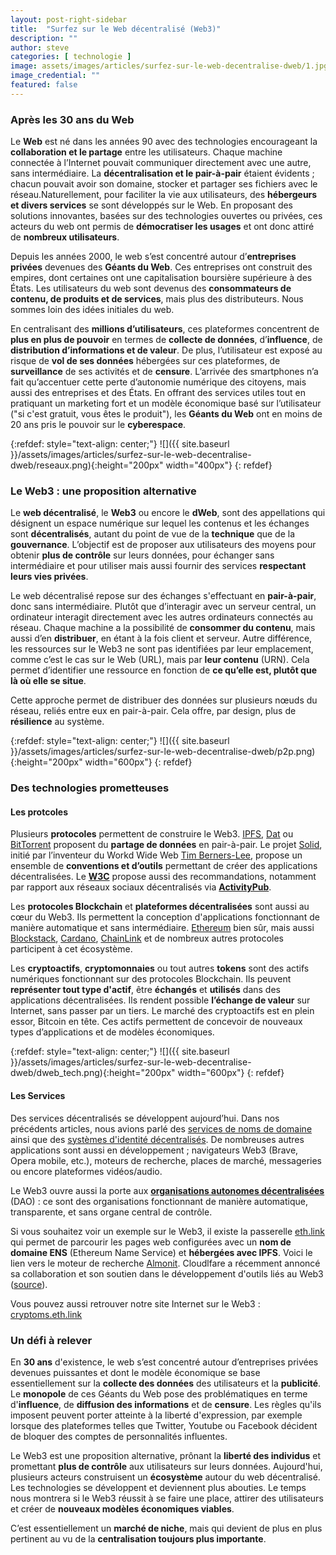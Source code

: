 ```yaml
---
layout: post-right-sidebar
title:  "Surfez sur le Web décentralisé (Web3)"
description: ""
author: steve
categories: [ technologie ]
image: assets/images/articles/surfez-sur-le-web-decentralise-dweb/1.jpg
image_credential: ""
featured: false
---
```


### Après les 30 ans du Web 

Le **Web** est né dans les années 90 avec des technologies encourageant la **collaboration et le partage** entre les utilisateurs. Chaque machine connectée à l’Internet pouvait communiquer directement avec une autre, sans intermédiaire. La **décentralisation et le pair-à-pair** étaient évidents ; chacun pouvait avoir son domaine, stocker et partager ses fichiers avec le réseau.Naturellement, pour faciliter la vie aux utilisateurs, des **hébergeurs et divers services** se sont développés sur le Web. En proposant des solutions innovantes, basées sur des technologies ouvertes ou privées, ces acteurs du web ont permis de **démocratiser les usages** et ont donc attiré de **nombreux utilisateurs**. 

Depuis les années 2000, le web s’est concentré autour d’**entreprises privées** devenues des **Géants du Web**. Ces entreprises ont construit des empires, dont certaines ont une capitalisation boursière supérieure à des États. Les utilisateurs du web sont devenus des **consommateurs de contenu, de produits et de services**, mais plus des distributeurs. Nous sommes loin des idées initiales du web. 

En centralisant des **millions d’utilisateurs**, ces plateformes concentrent de **plus en plus de pouvoir** en termes de **collecte de données**, d’**influence**, de **distribution d’informations et de valeur**. De plus, l’utilisateur est exposé au risque de **vol de ses données** hébergées sur ces plateformes, de **surveillance** de ses activités et de **censure**. L’arrivée des smartphones n’a fait qu’accentuer cette perte d’autonomie numérique des citoyens, mais aussi des entreprises et des États. En offrant des services utiles tout en pratiquant un marketing fort et un modèle économique basé sur l’utilisateur ("si c'est gratuit, vous êtes le produit"), les **Géants du Web** ont en moins de 20 ans pris le pouvoir sur le **cyberespace**.

{:refdef: style="text-align: center;"}
![]({{ site.baseurl }}/assets/images/articles/surfez-sur-le-web-decentralise-dweb/reseaux.png){:height="200px" width="400px"}
{: refdef}

### Le Web3 : une proposition alternative

Le **web décentralisé**, le **Web3** ou encore le **dWeb**, sont des appellations qui désignent un espace numérique sur lequel les contenus et les échanges sont **décentralisés**, autant du point de vue de la **technique** que de la **gouvernance**. L’objectif est de proposer aux utilisateurs des moyens pour obtenir **plus de contrôle** sur leurs données, pour échanger sans intermédiaire et pour utiliser mais aussi fournir des services **respectant leurs vies privées**.

Le web décentralisé repose sur des échanges s'effectuant en **pair-à-pair**, donc sans intermédiaire. Plutôt que d’interagir avec un serveur central, un ordinateur interagit directement avec les autres ordinateurs connectés au réseau. Chaque machine a la possibilité de **consommer du contenu**, mais aussi d’en **distribuer**, en étant à la fois client et serveur. Autre différence, les ressources sur le Web3 ne sont pas identifiées par leur emplacement, comme c’est le cas sur le Web (URL), mais par **leur contenu** (URN). Cela permet d’identifier une ressource en fonction de **ce qu’elle est, plutôt que là où elle se situe**. 

Cette approche permet de distribuer des données sur plusieurs nœuds du réseau, reliés entre eux en pair-à-pair. Cela offre, par design, plus de **résilience** au système.  

{:refdef: style="text-align: center;"}
![]({{ site.baseurl }}/assets/images/articles/surfez-sur-le-web-decentralise-dweb/p2p.png){:height="200px" width="600px"}
{: refdef}

### Des technologies prometteuses

#### Les protcoles

Plusieurs **protocoles** permettent de construire le Web3. [IPFS](https://ipfs.io/), [Dat](https://dat.foundation/) ou [BitTorrent](https://www.bittorrent.com/fr/) proposent du **partage de données** en pair-à-pair.  Le projet [Solid](https://solid.mit.edu/), initié par l’inventeur du Workd Wide Web [Tim Berners-Lee](https://fr.wikipedia.org/wiki/Tim_Berners-Lee), propose un ensemble de **conventions et d’outils** permettant de créer des applications décentralisées. Le [**W3C**](https://www.w3.org/) propose aussi des recommandations, notamment par rapport aux réseaux sociaux décentralisés via [**ActivityPub**](https://www.w3.org/TR/activitypub/).

Les **protocoles Blockchain** et **plateformes décentralisées** sont aussi au cœur du Web3. Ils permettent la conception d'applications fonctionnant de manière automatique et sans intermédiaire. [Ethereum](https://ethereum.org/fr/) bien sûr, mais aussi [Blockstack](https://www.blockstack.org/), [Cardano](https://cardano.org/), [ChainLink](https://fr.investing.com/crypto/chainlink) et de nombreux autres protocoles participent à cet écosystème. 

Les **cryptoactifs**, **cryptomonnaies** ou tout autres **tokens** sont des actifs numériques fonctionnant sur des protocoles Blockchain. Ils peuvent **représenter tout type d'actif**, être **échangés** et **utilisés** dans des applications décentralisées. Ils rendent possible **l’échange de valeur** sur Internet, sans passer par un tiers. Le marché des cryptoactifs est en plein essor, Bitcoin en tête. Ces actifs permettent de concevoir de nouveaux types d’applications et de modèles économiques.

{:refdef: style="text-align: center;"}
![]({{ site.baseurl }}/assets/images/articles/surfez-sur-le-web-decentralise-dweb/dweb_tech.png){:height="200px" width="600px"}
{: refdef}

#### Les Services

Des services décentralisés se développent aujourd’hui. Dans nos précédents articles, nous avions parlé des [services de noms de domaine](https://cryptoms.fr/technologie/2020/04/09/dns-on-blockchain-prochaine-evolution-des-noms-de-domaine.html) ainsi que des [systèmes d'identité décentralisés](https://cryptoms.fr/technologie/2020/10/01/l-identite-decentralisee-reprenez-le-controle-sur-vos-donnees.html). De nombreuses autres applications sont aussi en développement ; navigateurs Web3 (Brave, Opera mobile, etc.), moteurs de recherche, places de marché, messageries ou encore plateformes vidéos/audio.

Le Web3 ouvre aussi la porte aux [**organisations autonomes décentralisées**](https://fr.wikipedia.org/wiki/Organisation_autonome_d%C3%A9centralis%C3%A9e) (DAO) : ce sont des organisations fonctionnant de manière automatique, transparente, et sans organe central de contrôle. 

Si vous souhaitez voir un exemple sur le Web3, il existe la passerelle [eth.link](eth.link) qui permet de parcourir les pages web configurées avec un **nom de domaine ENS** (Ethereum Name Service) et **hébergées avec IPFS**. Voici le lien vers le moteur de recherche [Almonit](https://almonit.eth.link). Cloudlfare a récemment annoncé sa collaboration et son soutien dans le développement d'outils liés au Web3 ([source](https://blog.cloudflare.com/cloudflare-distributed-web-resolver/)).

Vous pouvez aussi retrouver notre site Internet sur le Web3 : [cryptoms.eth.link](https://cryptoms.eth.link) 

### Un défi à relever

En **30 ans** d'existence, le web s’est concentré autour d’entreprises privées devenues puissantes et dont le modèle économique se base essentiellement sur la **collecte des données** des utilisateurs et la **publicité**. Le **monopole** de ces Géants du Web pose des problématiques en terme d'**influence**, de **diffusion des informations** et de **censure**. Les règles qu'ils imposent peuvent porter atteinte à la liberté d'expression, par exemple lorsque des plateformes telles que Twitter, Youtube ou Facebook décident de bloquer des comptes de personnalités influentes. 

Le Web3 est une proposition alternative, prônant la **liberté des individus** et promettant **plus de contrôle** aux utilisateurs sur leurs données. Aujourd'hui, plusieurs acteurs construisent un **écosystème** autour du web décentralisé. Les technologies se développent et deviennent plus abouties. Le temps nous montrera si le Web3 réussit à se faire une place, attirer des utilisateurs et créer de **nouveaux modèles économiques viables**. 

C’est essentiellement un **marché de niche**, mais qui devient de plus en plus pertinent au vu de la **centralisation toujours plus importante**. 

